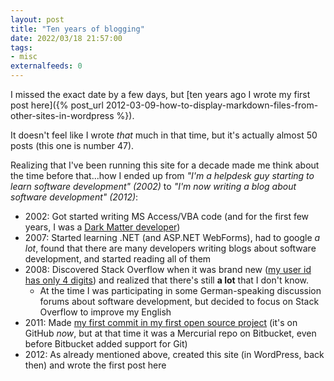 ```yaml
---
layout: post
title: "Ten years of blogging"
date: 2022/03/18 21:57:00
tags:
- misc
externalfeeds: 0
---
```


I missed the exact date by a few days, but [ten years ago I wrote my first post here]({% post_url 2012-03-09-how-to-display-markdown-files-from-other-sites-in-wordpress %}).

It doesn't feel like I wrote *that* much in that time, but it's actually almost 50 posts (this one is number 47).

Realizing that I've been running this site for a decade made me think about the time before that...how I ended up from *"I'm a helpdesk guy starting to learn software development" (2002)* to *"I'm now writing a blog about software development" (2012)*:

- 2002: Got started writing MS Access/VBA code (and for the first few years, I was a [Dark Matter developer](https://www.hanselman.com/blog/dark-matter-developers-the-unseen-99))
- 2007: Started learning .NET (and ASP.NET WebForms), had to google *a lot*, found that there are many developers writing blogs about software development, and started reading all of them
- 2008: Discovered Stack Overflow when it was brand new ([my user id has only 4 digits](https://stackoverflow.com/users/6884/christian-specht)) and realized that there's still **a lot** that I don't know.  
	- At the time I was participating in some German-speaking discussion forums about software development, but decided to focus on Stack Overflow to improve my English
- 2011: Made [my first commit in my first open source project](https://github.com/christianspecht/roboshell-backup/commit/e83e53f814fc8a5bb02266ce5e5a56be28d6ca63) (it's on GitHub *now*, but at that time it was a Mercurial repo on Bitbucket, even before Bitbucket added support for Git)
- 2012: As already mentioned above, created this site (in WordPress, back then) and wrote the first post here
